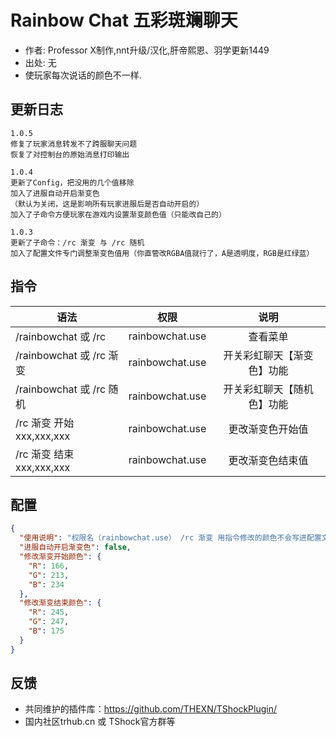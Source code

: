 # Rainbow Chat 五彩斑斓聊天

- 作者: Professor X制作,nnt升级/汉化,肝帝熙恩、羽学更新1449
- 出处: 无
- 使玩家每次说话的颜色不一样.

## 更新日志

```
1.0.5
修复了玩家消息转发不了跨服聊天问题
恢复了对控制台的原始消息打印输出

1.0.4
更新了Config，把没用的几个值移除
加入了进服自动开启渐变色
（默认为关闭，这是影响所有玩家进服后是否自动开启的）
加入了子命令方便玩家在游戏内设置渐变颜色值（只能改自己的）

1.0.3
更新了子命令：/rc 渐变 与 /rc 随机
加入了配置文件专门调整渐变色值用（你直管改RGBA值就行了，A是透明度，RGB是红绿蓝）
```

## 指令

| 语法           |        权限         |   说明   |
| -------------- | :-----------------: | :------: |
| /rainbowchat 或 /rc | rainbowchat.use  |   查看菜单   |
| /rainbowchat 或 /rc 渐变| rainbowchat.use  |   开关彩虹聊天【渐变色】功能   |
| /rainbowchat 或 /rc 随机| rainbowchat.use  |   开关彩虹聊天【随机色】功能   |
| /rc 渐变 开始 xxx,xxx,xxx| rainbowchat.use  |   更改渐变色开始值   |
| /rc 渐变 结束 xxx,xxx,xxx| rainbowchat.use  |   更改渐变色结束值   |



## 配置

```json
{
  "使用说明": "权限名（rainbowchat.use） /rc 渐变 用指令修改的颜色不会写进配置文件，这里改的是全体默认渐变色，开启【随机】渐变会默认失效",
  "进服自动开启渐变色": false,
  "修改渐变开始颜色": {
    "R": 166,
    "G": 213,
    "B": 234
  },
  "修改渐变结束颜色": {
    "R": 245,
    "G": 247,
    "B": 175
  }
}
```
## 反馈
- 共同维护的插件库：https://github.com/THEXN/TShockPlugin/
- 国内社区trhub.cn 或 TShock官方群等
